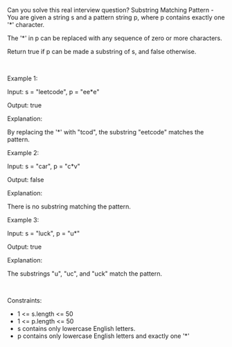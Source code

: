 Can you solve this real interview question? Substring Matching Pattern - You are given a string s and a pattern string p, where p contains exactly one '*' character.

The '*' in p can be replaced with any sequence of zero or more characters.

Return true if p can be made a substring of s, and false otherwise.

 

Example 1:

Input: s = "leetcode", p = "ee*e"

Output: true

Explanation:

By replacing the '*' with "tcod", the substring "eetcode" matches the pattern.

Example 2:

Input: s = "car", p = "c*v"

Output: false

Explanation:

There is no substring matching the pattern.

Example 3:

Input: s = "luck", p = "u*"

Output: true

Explanation:

The substrings "u", "uc", and "uck" match the pattern.

 

Constraints:

 * 1 <= s.length <= 50
 * 1 <= p.length <= 50
 * s contains only lowercase English letters.
 * p contains only lowercase English letters and exactly one '*'